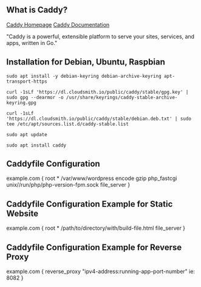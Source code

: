 ## What is Caddy?

[Caddy Homepage](https://caddyserver.com/)
[Caddy Documentation](https://caddyserver.com/docs/)

"Caddy is a powerful, extensible platform to serve your sites, services, and apps, written in Go."

## Installation for Debian, Ubuntu, Raspbian

`sudo apt install -y debian-keyring debian-archive-keyring apt-transport-https`

`curl -1sLf 'https://dl.cloudsmith.io/public/caddy/stable/gpg.key' | sudo gpg --dearmor -o /usr/share/keyrings/caddy-stable-archive-keyring.gpg`

`curl -1sLf 'https://dl.cloudsmith.io/public/caddy/stable/debian.deb.txt' | sudo tee /etc/apt/sources.list.d/caddy-stable.list`

`sudo apt update`

`sudo apt install caddy`

## Caddyfile Configuration

example.com {
	root * /var/www/wordpress
	encode gzip
	php_fastcgi unix//run/php/php-version-fpm.sock
	file_server
}

## Caddyfile Configuration Example for Static Website

example.com {
	root * /path/to/directory/with/build-file.html
	file_server
}

## Caddyfile Configuration Example for Reverse Proxy

example.com {
	reverse_proxy "ipv4-address:running-app-port-number" ie: 8082
}

